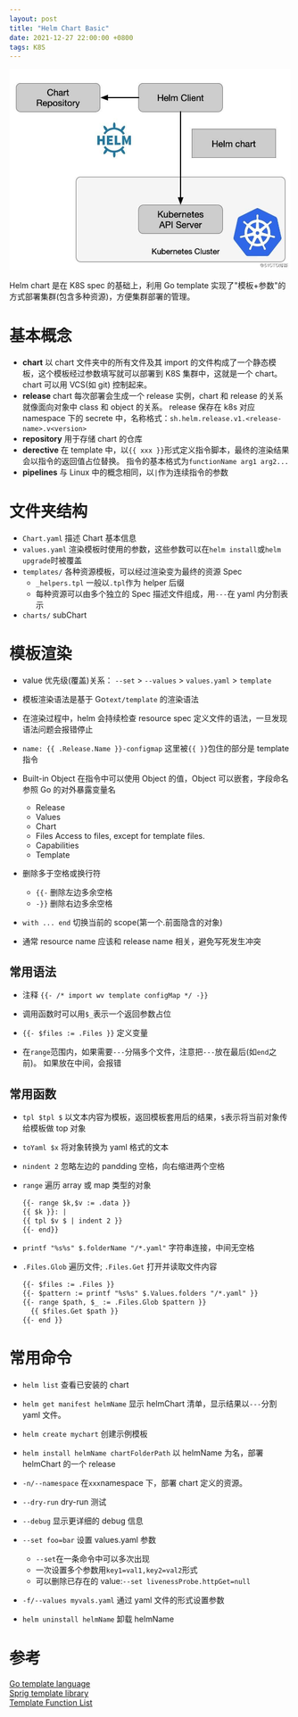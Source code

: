 ```yaml
---
layout: post
title: "Helm Chart Basic"
date: 2021-12-27 22:00:00 +0800
tags: K8S
---
```


![Helm](/assets/images/2021-12-27-Helm_Basic_1.jpeg)

Helm chart 是在 K8S spec 的基础上，利用 Go template 实现了"模板+参数"的方式部署集群(包含多种资源)，方便集群部署的管理。

# 基本概念

- **chart**
  以 chart 文件夹中的所有文件及其 import 的文件构成了一个静态模板，这个模板经过参数填写就可以部署到 K8S 集群中，这就是一个 chart。
  chart 可以用 VCS(如 git) 控制起来。
- **release**
  chart 每次部署会生成一个 release 实例，chart 和 release 的关系就像面向对象中 class 和 object 的关系。
  release 保存在 k8s 对应 namespace 下的 secrete 中，名称格式：`sh.helm.release.v1.<release-name>.v<version>`
- **repository**
  用于存储 chart 的仓库
- **derective**
  在 template 中，以`{{ xxx }}`形式定义指令脚本，最终的渲染结果会以指令的返回值占位替换。
  指令的基本格式为`functionName arg1 arg2...`
- **pipelines**
  与 Linux 中的概念相同，以`|`作为连续指令的参数

# 文件夹结构

- `Chart.yaml` 描述 Chart 基本信息
- `values.yaml` 渲染模板时使用的参数，这些参数可以在`helm install`或`helm upgrade`时被覆盖
- `templates/` 各种资源模板，可以经过渲染变为最终的资源 Spec
  - `_helpers.tpl` 一般以`.tpl`作为 helper 后缀
  - 每种资源可以由多个独立的 Spec 描述文件组成，用`---`在 yaml 内分割表示
- `charts/` subChart

# 模板渲染

- value 优先级(覆盖)关系：
  `--set` > `--values` > `values.yaml` > `template`

- 模板渲染语法是基于 Go`text/template` 的渲染语法

- 在渲染过程中，helm 会持续检查 resource spec 定义文件的语法，一旦发现语法问题会报错停止

- `name: {{ .Release.Name }}-configmap`
  这里被`{{ }}`包住的部分是 template 指令

- Built-in Object
  在指令中可以使用 Object 的值，Object 可以嵌套，字段命名参照 Go 的对外暴露变量名

  - Release
  - Values
  - Chart
  - Files
    Access to files, except for template files.
  - Capabilities
  - Template

- 删除多于空格或换行符

  - `{{-` 删除左边多余空格
  - `-}}` 删除右边多余空格

- `with ... end`
  切换当前的 scope(第一个.前面隐含的对象)

- 通常 resource name 应该和 release name 相关，避免写死发生冲突

## 常用语法

- 注释
  `{{- /* import wv template configMap */ -}}`

- 调用函数时可以用`$_`表示一个返回参数占位

- `{{- $files := .Files }}`
  定义变量

- 在`range`范围内，如果需要`---`分隔多个文件，注意把`---`放在最后(如`end`之前)。
  如果放在中间，会报错

## 常用函数

- `tpl $tpl $`
  以文本内容为模板，返回模板套用后的结果，`$`表示将当前对象传给模板做 top 对象

- `toYaml $x`
  将对象转换为 yaml 格式的文本

- `nindent 2`
  忽略左边的 pandding 空格，向右缩进两个空格

- `range`
  遍历 array 或 map 类型的对象

  ```
  {{- range $k,$v := .data }}
  {{ $k }}: |
  {{ tpl $v $ | indent 2 }}
  {{- end}}
  ```

- `printf "%s%s" $.folderName "/*.yaml"`
  字符串连接，中间无空格

- `.Files.Glob` 遍历文件; `.Files.Get` 打开并读取文件内容
  ```
  {{- $files := .Files }}
  {{- $pattern := printf "%s%s" $.Values.folders "/*.yaml" }}
  {{- range $path, $_ := .Files.Glob $pattern }}
    {{ $files.Get $path }}
  {{- end }}
  ```

# 常用命令

- `helm list`
  查看已安装的 chart

- `helm get manifest helmName`
  显示 helmChart 清单，显示结果以`---`分割 yaml 文件。

- `helm create mychart`
  创建示例模板

- `helm install helmName chartFolderPath`
  以 helmName 为名，部署 helmChart 的一个 release

- `-n/--namespace`
  在`xxx`namespace 下，部署 chart 定义的资源。
- `--dry-run`
  dry-run 测试
- `--debug`
  显示更详细的 debug 信息
- `--set foo=bar`
  设置 values.yaml 参数
  - `--set`在一条命令中可以多次出现
  - 一次设置多个参数用`key1=val1,key2=val2`形式
  - 可以删除已存在的 value:`--set livenessProbe.httpGet=null`
- `-f/--values myvals.yaml`
  通过 yaml 文件的形式设置参数

- `helm uninstall helmName`
  卸载 helmName

# 参考

[Go template language](https://pkg.go.dev/text/template)</br>
[Sprig template library](https://masterminds.github.io/sprig/)</br>
[Template Function List](https://helm.sh/docs/chart_template_guide/function_list/)</br>
